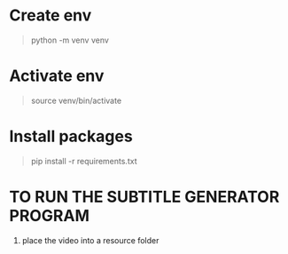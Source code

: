 # Create env

> python -m venv venv

# Activate env

> source venv/bin/activate

# Install packages

> pip install -r requirements.txt

# TO RUN THE SUBTITLE GENERATOR PROGRAM

1. place the video into a resource folder
